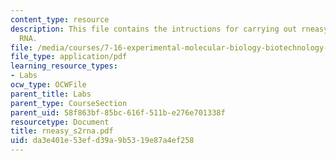```yaml
---
content_type: resource
description: This file contains the intructions for carrying out rneasy prep of S2
  RNA.
file: /media/courses/7-16-experimental-molecular-biology-biotechnology-ii-spring-2005/da3e401e53efd39a9b5319e87a4ef258_rneasy_s2rna.pdf
file_type: application/pdf
learning_resource_types:
- Labs
ocw_type: OCWFile
parent_title: Labs
parent_type: CourseSection
parent_uid: 58f863bf-85bc-616f-511b-e276e701338f
resourcetype: Document
title: rneasy_s2rna.pdf
uid: da3e401e-53ef-d39a-9b53-19e87a4ef258
---
```

